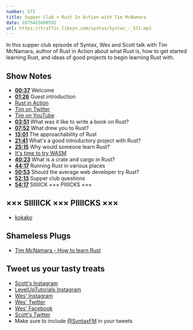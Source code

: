 ```yaml
---
number: 571
title: Supper Club × Rust In Action with Tim McNamara
date: 1675425600592
url: https://traffic.libsyn.com/syntax/Syntax_-_571.mp3
---
```


In this supper club episode of Syntax, Wes and Scott talk with Tim McNamara, author of Rust in Action about what Rust is, how to get started learning Rust, and ideas of good projects to begin learning Rust with.

## Show Notes

* **[00:37](#t=00:37)** Welcome
* **[01:26](#t=01:26)** Guest introduction
* [Rust in Action](https://www.manning.com/books/rust-in-action)
* [Tim on Twitter](https://twitter.com/timClicks)
* [Tim on YouTube](https://www.youtube.com/c/timClicks)
* **[03:51](#t=03:51)** What was it like to write a book on Rust?
* **[07:52](#t=07:52)** What drew you to Rust?
* **[13:01](#t=13:01)** The approachability of Rust
* **[21:41](#t=21:41)** What's a good introductory project with Rust?
* **[25:15](#t=25:15)** Why would someone learn Rust?
* [It's time to try WASM](https://www.youtube.com/watch?v=EX2lQdA5x0E)
* **[40:23](#t=40:23)** What is a crate and cargo in Rust?
* **[44:17](#t=44:17)** Running Rust in various places
* **[50:53](#t=50:53)** Should the average web developer try Rust?
* **[52:13](#t=52:13)** Supper club questions
* **[54:17](#t=54:17)** SIIIIICK ××× PIIIICKS ×××

## ××× SIIIIICK ××× PIIIICKS ×××

* [kokako](https://en.wikipedia.org/wiki/K%C5%8Dkako#See_also)

## Shameless Plugs

* [Tim McNamara - How to learn Rust](https://www.youtube.com/watch?v=sDtQaO5_SOw)

## Tweet us your tasty treats

* [Scott's Instagram](https://www.instagram.com/stolinski/)
* [LevelUpTutorials Instagram](https://www.instagram.com/LevelUpTutorials/)
* [Wes' Instagram](https://www.instagram.com/wesbos/)
* [Wes' Twitter](https://twitter.com/wesbos)
* [Wes' Facebook](https://www.facebook.com/wesbos.developer)
* [Scott's Twitter](https://twitter.com/stolinski)
* Make sure to include [@SyntaxFM](https://twitter.com/SyntaxFM) in your tweets
